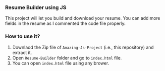 ### Resume Builder using JS
This project will let you build and download your resume.
You can add more fields in the resume as I commented the code file properly.

### How to use it?
1. Downlaod the Zip file of `Amazing-Js-Project` (i.e., this repository) and extract it.
2. Open `Resume-Builder` folder and go to `index.html` file.
3. You can open `index.html` file using any brower.
